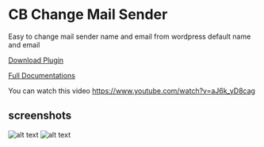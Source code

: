 # CB Change Mail Sender
Easy to change mail sender name and email from wordpress default name and email

[Download Plugin](https://wordpress.org/plugins/cb-change-mail-sender/)

[Full Documentations](http://www.codingbank.com/item/cb-change-mail-sender-wordpress-plugin/)

You can watch this video
https://www.youtube.com/watch?v=aJ6k_yD8cag

## screenshots
![alt text](https://ps.w.org/cb-change-mail-sender/assets/screenshot-1.png?rev=1262115)
![alt text](https://ps.w.org/cb-change-mail-sender/assets/screenshot-2.png?rev=1262174)